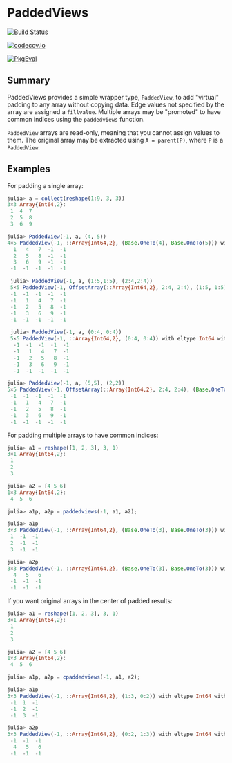 # PaddedViews

[![Build Status](https://travis-ci.org/JuliaArrays/PaddedViews.jl.svg?branch=master)](https://travis-ci.org/JuliaArrays/PaddedViews.jl)

[![codecov.io](http://codecov.io/github/JuliaArrays/PaddedViews.jl/coverage.svg?branch=master)](http://codecov.io/github/JuliaArrays/PaddedViews.jl?branch=master)

[pkgeval-img]: https://juliaci.github.io/NanosoldierReports/pkgeval_badges/P/PaddedViews.svg
[pkgeval-url]: https://juliaci.github.io/NanosoldierReports/pkgeval_badges/report.html

[![PkgEval][pkgeval-img]][pkgeval-url]

## Summary

PaddedViews provides a simple wrapper type, `PaddedView`, to add
"virtual" padding to any array without copying data. Edge values not
specified by the array are assigned a `fillvalue`.  Multiple arrays
may be "promoted" to have common indices using the `paddedviews`
function.

`PaddedView` arrays are read-only, meaning that you cannot assign
values to them. The original array may be extracted using `A =
parent(P)`, where `P` is a `PaddedView`.

## Examples

For padding a single array:

```julia
julia> a = collect(reshape(1:9, 3, 3))
3×3 Array{Int64,2}:
 1  4  7
 2  5  8
 3  6  9

julia> PaddedView(-1, a, (4, 5))
4×5 PaddedView(-1, ::Array{Int64,2}, (Base.OneTo(4), Base.OneTo(5))) with eltype Int64:
  1   4   7  -1  -1
  2   5   8  -1  -1
  3   6   9  -1  -1
 -1  -1  -1  -1  -1

 julia> PaddedView(-1, a, (1:5,1:5), (2:4,2:4))
 5×5 PaddedView(-1, OffsetArray(::Array{Int64,2}, 2:4, 2:4), (1:5, 1:5)) with eltype Int64 with indices 1:5×1:5:
 -1  -1  -1  -1  -1
 -1   1   4   7  -1
 -1   2   5   8  -1
 -1   3   6   9  -1
 -1  -1  -1  -1  -1

 julia> PaddedView(-1, a, (0:4, 0:4))
 5×5 PaddedView(-1, ::Array{Int64,2}, (0:4, 0:4)) with eltype Int64 with indices 0:4×0:4:
  -1  -1  -1  -1  -1
  -1   1   4   7  -1
  -1   2   5   8  -1
  -1   3   6   9  -1
  -1  -1  -1  -1  -1

julia> PaddedView(-1, a, (5,5), (2,2))
5×5 PaddedView(-1, OffsetArray(::Array{Int64,2}, 2:4, 2:4), (Base.OneTo(5), Base.OneTo(5))) with eltype Int64:
 -1  -1  -1  -1  -1
 -1   1   4   7  -1
 -1   2   5   8  -1
 -1   3   6   9  -1
 -1  -1  -1  -1  -1
```

For padding multiple arrays to have common indices:

```julia
julia> a1 = reshape([1, 2, 3], 3, 1)
3×1 Array{Int64,2}:
 1
 2
 3

julia> a2 = [4 5 6]
1×3 Array{Int64,2}:
 4  5  6

julia> a1p, a2p = paddedviews(-1, a1, a2);

julia> a1p
3×3 PaddedView(-1, ::Array{Int64,2}, (Base.OneTo(3), Base.OneTo(3))) with eltype Int64:
 1  -1  -1
 2  -1  -1
 3  -1  -1

julia> a2p
3×3 PaddedView(-1, ::Array{Int64,2}, (Base.OneTo(3), Base.OneTo(3))) with eltype Int64:
  4   5   6
 -1  -1  -1
 -1  -1  -1
```

If you want original arrays in the center of padded results:

```julia
julia> a1 = reshape([1, 2, 3], 3, 1)
3×1 Array{Int64,2}:
 1
 2
 3

julia> a2 = [4 5 6]
1×3 Array{Int64,2}:
 4  5  6

julia> a1p, a2p = cpaddedviews(-1, a1, a2);

julia> a1p
3×3 PaddedView(-1, ::Array{Int64,2}, (1:3, 0:2)) with eltype Int64 with indices 1:3×0:2:
 -1  1  -1
 -1  2  -1
 -1  3  -1

julia> a2p
3×3 PaddedView(-1, ::Array{Int64,2}, (0:2, 1:3)) with eltype Int64 with indices 0:2×1:3:
 -1  -1  -1
  4   5   6
 -1  -1  -1
```
